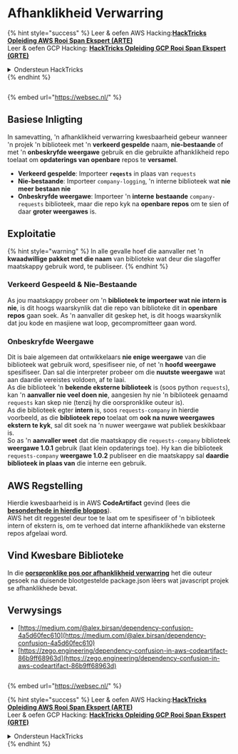 # Afhanklikheid Verwarring

{% hint style="success" %}
Leer & oefen AWS Hacking:<img src="/.gitbook/assets/arte.png" alt="" data-size="line">[**HackTricks Opleiding AWS Rooi Span Ekspert (ARTE)**](https://training.hacktricks.xyz/courses/arte)<img src="/.gitbook/assets/arte.png" alt="" data-size="line">\
Leer & oefen GCP Hacking: <img src="/.gitbook/assets/grte.png" alt="" data-size="line">[**HackTricks Opleiding GCP Rooi Span Ekspert (GRTE)**<img src="/.gitbook/assets/grte.png" alt="" data-size="line">](https://training.hacktricks.xyz/courses/grte)

<details>

<summary>Ondersteun HackTricks</summary>

* Kyk na die [**subskripsie planne**](https://github.com/sponsors/carlospolop)!
* **Sluit aan by die** 💬 [**Discord groep**](https://discord.gg/hRep4RUj7f) of die [**telegram groep**](https://t.me/peass) of **volg** ons op **Twitter** 🐦 [**@hacktricks\_live**](https://twitter.com/hacktricks\_live)**.**
* **Deel hacking truuks deur PRs in te dien na die** [**HackTricks**](https://github.com/carlospolop/hacktricks) en [**HackTricks Cloud**](https://github.com/carlospolop/hacktricks-cloud) github repos.

</details>
{% endhint %}

<figure><img src="https://pentest.eu/RENDER_WebSec_10fps_21sec_9MB_29042024.gif" alt=""><figcaption></figcaption></figure>

{% embed url="https://websec.nl/" %}


## Basiese Inligting

In samevatting, 'n afhanklikheid verwarring kwesbaarheid gebeur wanneer 'n projek 'n biblioteek met 'n **verkeerd gespelde** naam, **nie-bestaande** of met 'n **onbeskryfde weergawe** gebruik en die gebruikte afhanklikheid repo toelaat om **opdaterings van openbare** repos te **versamel**.

* **Verkeerd gespelde**: Importeer **`reqests`** in plaas van `requests`
* **Nie-bestaande**: Importeer `company-logging`, 'n interne biblioteek wat **nie meer bestaan nie**
* **Onbeskryfde weergawe**: Importeer 'n **interne** **bestaande** `company-requests` biblioteek, maar die repo kyk na **openbare repos** om te sien of daar **groter weergawes** is.

## Exploitatie

{% hint style="warning" %}
In alle gevalle hoef die aanvaller net 'n **kwaadwillige pakket met die naam** van biblioteke wat deur die slagoffer maatskappy gebruik word, te publiseer.
{% endhint %}

### Verkeerd Gespeeld & Nie-Bestaande

As jou maatskappy probeer om 'n **biblioteek te importeer wat nie intern is nie**, is dit hoogs waarskynlik dat die repo van biblioteke dit in **openbare repos** gaan soek. As 'n aanvaller dit geskep het, is dit hoogs waarskynlik dat jou kode en masjiene wat loop, gecompromitteer gaan word.

### Onbeskryfde Weergawe

Dit is baie algemeen dat ontwikkelaars **nie enige weergawe** van die biblioteek wat gebruik word, spesifiseer nie, of net 'n **hoofd weergawe** spesifiseer. Dan sal die interpreter probeer om die **nuutste weergawe** wat aan daardie vereistes voldoen, af te laai.\
As die biblioteek 'n **bekende eksterne biblioteek** is (soos python `requests`), kan 'n **aanvaller nie veel doen nie**, aangesien hy nie 'n biblioteek genaamd `requests` kan skep nie (tenzij hy die oorspronklike outeur is).\
As die biblioteek egter **intern** is, soos `requests-company` in hierdie voorbeeld, as die **biblioteek repo** toelaat om **ook na nuwe weergawes ekstern te kyk**, sal dit soek na 'n nuwer weergawe wat publiek beskikbaar is.\
So as 'n **aanvaller weet** dat die maatskappy die `requests-company` biblioteek **weergawe 1.0.1** gebruik (laat klein opdaterings toe). Hy kan die biblioteek `requests-company` **weergawe 1.0.2** publiseer en die maatskappy sal **daardie biblioteek in plaas van** die interne een gebruik.

## AWS Regstelling

Hierdie kwesbaarheid is in AWS **CodeArtifact** gevind (lees die [**besonderhede in hierdie blogpos**](https://zego.engineering/dependency-confusion-in-aws-codeartifact-86b9ff68963d)).\
AWS het dit reggestel deur toe te laat om te spesifiseer of 'n biblioteek intern of ekstern is, om te verhoed dat interne afhanklikhede van eksterne repos afgelaai word.

## Vind Kwesbare Biblioteke

In die [**oorspronklike pos oor afhanklikheid verwarring**](https://medium.com/@alex.birsan/dependency-confusion-4a5d60fec610) het die outeur gesoek na duisende blootgestelde package.json lêers wat javascript projek se afhanklikhede bevat.

## Verwysings

* [https://medium.com/@alex.birsan/dependency-confusion-4a5d60fec610](https://medium.com/@alex.birsan/dependency-confusion-4a5d60fec610)
* [https://zego.engineering/dependency-confusion-in-aws-codeartifact-86b9ff68963d](https://zego.engineering/dependency-confusion-in-aws-codeartifact-86b9ff68963d)

<figure><img src="https://pentest.eu/RENDER_WebSec_10fps_21sec_9MB_29042024.gif" alt=""><figcaption></figcaption></figure>

{% embed url="https://websec.nl/" %}

{% hint style="success" %}
Leer & oefen AWS Hacking:<img src="/.gitbook/assets/arte.png" alt="" data-size="line">[**HackTricks Opleiding AWS Rooi Span Ekspert (ARTE)**](https://training.hacktricks.xyz/courses/arte)<img src="/.gitbook/assets/arte.png" alt="" data-size="line">\
Leer & oefen GCP Hacking: <img src="/.gitbook/assets/grte.png" alt="" data-size="line">[**HackTricks Opleiding GCP Rooi Span Ekspert (GRTE)**<img src="/.gitbook/assets/grte.png" alt="" data-size="line">](https://training.hacktricks.xyz/courses/grte)

<details>

<summary>Ondersteun HackTricks</summary>

* Kyk na die [**subskripsie planne**](https://github.com/sponsors/carlospolop)!
* **Sluit aan by die** 💬 [**Discord groep**](https://discord.gg/hRep4RUj7f) of die [**telegram groep**](https://t.me/peass) of **volg** ons op **Twitter** 🐦 [**@hacktricks\_live**](https://twitter.com/hacktricks\_live)**.**
* **Deel hacking truuks deur PRs in te dien na die** [**HackTricks**](https://github.com/carlospolop/hacktricks) en [**HackTricks Cloud**](https://github.com/carlospolop/hacktricks-cloud) github repos.

</details>
{% endhint %}
